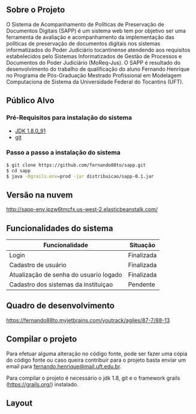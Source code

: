 ## Sobre o Projeto

O Sistema de Acompanhamento de Políticas de Preservação de Documentos Digitais (SAPP) é um sistema web tem por objetivo ser uma ferramenta de  avaliação e acompanhamento da implementação das políticas de preservação de documentos digitais nos sistemas informatizados do Poder Judiciário tocantinense atendendo aos requisitos estabelecidos pelo Sistemas Informatizados de Gestão de Processos e Documentos do Poder Judiciário (MoReq-Jus).
O SAPP é resultado do desenvolvimento do trabalho de qualificação do aluno Fernando Henrique no Programa de Pós-Graduação Mestrado Profissional em Modelagem Computaciona de Sistema da Universidade Federal do Tocantins (UFT).
 
 
## Público Alvo  

### Pré-Requisitos para instalação do sistema
 - [JDK 1.8.0_91 ](https://www.oracle.com/technetwork/java/javase/downloads/java-archive-javase8-2177648.html "JDK 1.8")
 - [git]( https://git-scm.com/ "git")
### Passo a passo a instalação do sistema
```sh
$ git clone https://github.com/fernando88to/sapp.git
$ cd sapp
$ java -Dgrails.env=prod -jar distribuicao/sapp-0.1.jar 
```

## Versão na nuvem

http://sapp-env.jpzw6tmcfx.us-west-2.elasticbeanstalk.com/

## Funcionalidades do sistema

| Funcionalidade | Situação |
| ------ | ------ |
| Login | Finalizada |
| Cadastro de usuário  | Finalizada |
| Atualização de senha do usuario logado | Finalizada |
| Cadastro dos sistemas da instituiçao | Pendente |


## Quadro de desenvolvimento

https://fernando88to.myjetbrains.com/youtrack/agiles/87-7/88-13


## Compilar o projeto

Para efetuar alguma alteração no código fonte, pode ser fazer uma cópia do código fonte ou caso queira contribuir para o projeto
basta enviar um email para fernando.henrique@mail.uft.edu.br.

Para compilar o projeto é necessário o jdk 1.8, git e o  framework grails (https://grails.org/) instalado.


## Layout






